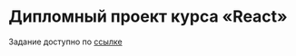 # Дипломный проект курса «React»
Задание доступно по [ссылке](https://github.com/netology-code/ra16-diploma/blob/master/README.md)
